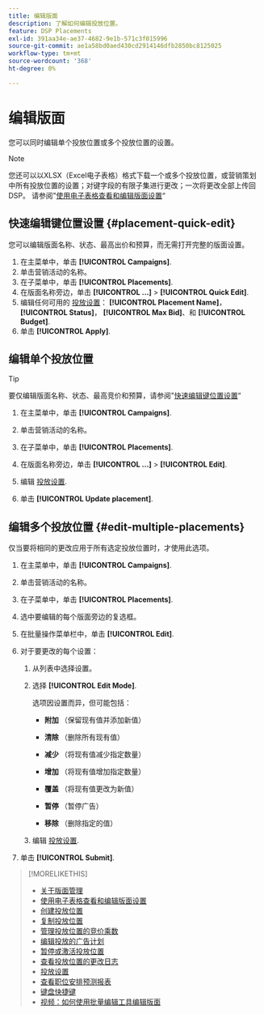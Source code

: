 ```yaml
---
title: 编辑版面
description: 了解如何编辑投放位置。
feature: DSP Placements
exl-id: 391aa34e-ae37-4682-9e1b-571c3f015996
source-git-commit: ae1a58bd0aed430cd2914146dfb2850bc8125025
workflow-type: tm+mt
source-wordcount: '368'
ht-degree: 0%

---
```


# 编辑版面

您可以同时编辑单个投放位置或多个投放位置的设置。

<!-- Some placements don't have these options. Clarify which placement types aren't eligible -- is it PG placements, or all placements using private inventory? And anything else? -->

>[!NOTE]
>
>您还可以以XLSX（Excel电子表格）格式下载一个或多个投放位置，或营销策划中所有投放位置的设置；对键字段的有限子集进行更改；一次将更改全部上传回DSP。 请参阅&quot;[使用电子表格查看和编辑版面设置](placement-qa.md)“

## 快速编辑键位置设置 {#placement-quick-edit}

您可以编辑版面名称、状态、最高出价和预算，而无需打开完整的版面设置。

1. 在主菜单中，单击 **[!UICONTROL Campaigns]**.
1. 单击营销活动的名称。
1. 在子菜单中，单击 **[!UICONTROL Placements]**.
1. 在版面名称旁边，单击  **[!UICONTROL ...]** > **[!UICONTROL Quick Edit]**.
1. 编辑任何可用的 [投放设置](placement-settings.md)：  **[!UICONTROL Placement Name]**， **[!UICONTROL Status]**， **[!UICONTROL Max Bid]**、和 **[!UICONTROL Budget]**.
1. 单击 **[!UICONTROL Apply]**.

## 编辑单个投放位置

>[!TIP]
>
> 要仅编辑版面名称、状态、最高竞价和预算，请参阅&quot;[快速编辑键位置设置](#placement-quick-edit)“

1. 在主菜单中，单击 **[!UICONTROL Campaigns]**.

1. 单击营销活动的名称。

1. 在子菜单中，单击 **[!UICONTROL Placements]**.

1. 在版面名称旁边，单击  **[!UICONTROL ...]** > **[!UICONTROL Edit]**.

1. 编辑 [投放设置](placement-settings.md).

1. 单击 **[!UICONTROL Update placement]**.

## 编辑多个投放位置 {#edit-multiple-placements}

仅当要将相同的更改应用于所有选定投放位置时，才使用此选项。

1. 在主菜单中，单击 **[!UICONTROL Campaigns]**.

1. 单击营销活动的名称。

1. 在子菜单中，单击 **[!UICONTROL Placements]**.

1. 选中要编辑的每个版面旁边的复选框。

1. 在批量操作菜单栏中，单击 **[!UICONTROL Edit]**.

1. 对于要更改的每个设置：

   1. 从列表中选择设置。

   1. 选择 **[!UICONTROL Edit Mode]**.

      选项因设置而异，但可能包括：

      * **附加** （保留现有值并添加新值）

      * **清除** （删除所有现有值）

      * **减少** （将现有值减少指定数量）

      * **增加** （将现有值增加指定数量）

      * **覆盖** （将现有值更改为新值）

      * **暂停** （暂停广告）

      * **移除** （删除指定的值）

   1. 编辑 [投放设置](placement-settings.md).

1. 单击 **[!UICONTROL Submit]**.

>[!MORELIKETHIS]
>
>* [关于版面管理](placement-about.md)
>* [使用电子表格查看和编辑版面设置](placement-qa.md)
>* [创建投放位置](placement-create.md)
>* [复制投放位置](placement-duplicate.md)
>* [管理投放位置的竞价乘数](placement-manage-bid-multipliers.md)
>* [编辑投放的广告计划](placement-edit-ad-schedule.md)
>* [暂停或激活投放位置](placement-pause-activate.md)
>* [查看投放位置的更改日志](placement-change-log.md)
>* [投放设置](placement-settings.md)
>* [查看职位安排预测报表](/help/dsp/campaign-management/reports/placement-forecast.md)
>* [键盘快捷键](/help/dsp/campaign-management/reports/keyboard-shortcuts.md)
>* [视频：如何使用批量编辑工具编辑版面](https://experienceleague.adobe.com/docs/advertising-learn/tutorials/dsp/bulk-edit-placement-tools.html)
